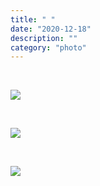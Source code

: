 ```yaml
---
title: " "
date: "2020-12-18"
description: ""
category: "photo"
---
```


&nbsp;

![ ](https://sosphotoblog.s3.us-east-2.amazonaws.com/blog/2020/2020-12-18/maura-1.jpg)

&nbsp;

![ ](https://sosphotoblog.s3.us-east-2.amazonaws.com/blog/2020/2020-12-18/maura-2.jpg)

&nbsp;

![ ](https://sosphotoblog.s3.us-east-2.amazonaws.com/blog/2020/2020-12-18/maura-3.jpg)

